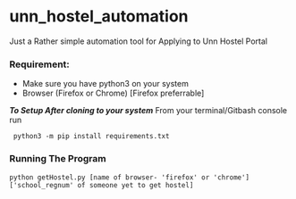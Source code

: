 # unn_hostel_automation
Just a Rather simple automation tool for Applying to Unn Hostel Portal

### Requirement: 
- Make sure you have python3 on your system
- Browser (Firefox or Chrome) [Firefox preferrable]

***To Setup After cloning to your system***
From your terminal/Gitbash console run

``` python3 -m pip install requirements.txt``` 

### Running The Program 
```python getHostel.py [name of browser- 'firefox' or 'chrome'] ['school_regnum' of someone yet to get hostel] ```
